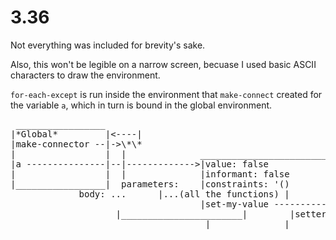 # 3.36

Not everything was included for brevity's sake.

Also, this won't be legible on a narrow screen, becuase I used basic ASCII characters to draw the environment.

`for-each-except` is run inside the environment that `make-connect` created for the variable `a`,
which in turn is bound in the global environment.

<pre>
 _________________      
|*Global*         |<----|
|make-connector --|->\*\*
|                 |  |              _________________________
|a ---------------|--|------------->|value: false           |        (this is where
|                 |  |              |informant: false       |         `for-each-except`
|_________________|  parameters:    |constraints: '()       |        is called)
		     body: ...      |...(all the functions) |        ________________
                                    |set-my-value ----------|------->|newval:10     |
				    |_______________________|        |setter: 'user |
								     |______________|
</pre>
